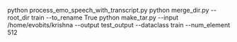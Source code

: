python process_emo_speech_with_transcript.py
python merge_dir.py --root_dir train --to_rename  True
python make_tar.py --input /home/evobits/krishna --output test_output --dataclass train --num_element 512

